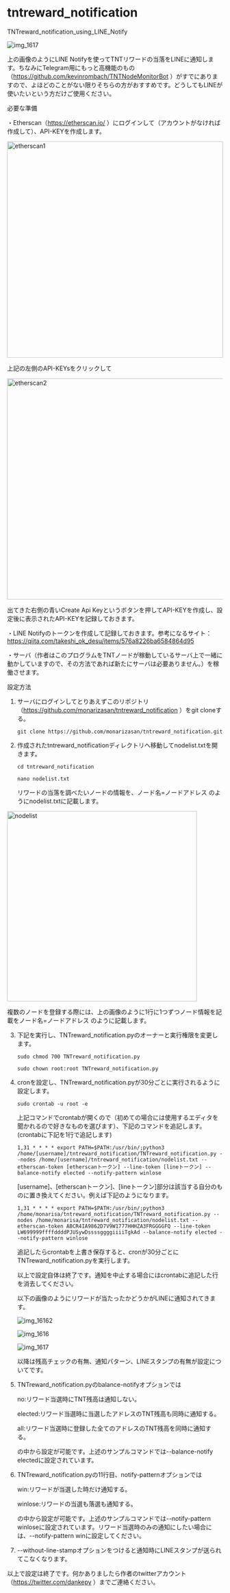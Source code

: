 # tntreward_notification
TNTreward_notification_using_LINE_Notify

![img_1617](https://user-images.githubusercontent.com/32188449/33521399-653bf124-d814-11e7-97d4-342e1174c26c.jpg)

上の画像のようにLINE Notifyを使ってTNTリワードの当落をLINEに通知します。ちなみにTelegram用にもっと高機能のもの（https://github.com/kevinrombach/TNTNodeMonitorBot ）がすでにありますので、よほどのことがない限りそちらの方がおすすめです。どうしてもLINEが使いたいという方だけご使用ください。

必要な準備

・Etherscan（https://etherscan.io/ ）にログインして（アカウントがなければ作成して）、API-KEYを作成します。

<img width="504" alt="etherscan1" src="https://user-images.githubusercontent.com/32188449/33521257-94a713a2-d810-11e7-9209-80c296906e60.png">

   上記の左側のAPI-KEYsをクリックして

<img width="515" alt="etherscan2" src="https://user-images.githubusercontent.com/32188449/33521265-bab08ccc-d810-11e7-9716-53775d864587.png">

   出てきた右側の青いCreate Api Keyというボタンを押してAPI-KEYを作成し、設定後に表示されたAPI-KEYを記録しておきます。

・LINE Notifyのトークンを作成して記録しておきます。参考になるサイト：https://qiita.com/takeshi_ok_desu/items/576a8226ba6584864d95

・サーバ（作者はこのプログラムをTNTノードが稼動しているサーバ上で一緒に動かしていますので、その方法であれば新たにサーバは必要ありません。）を稼働させます。

設定方法

1. サーバにログインしてとりあえずこのリポジトリ（https://github.com/monarizasan/tntreward_notification ）をgit cloneする。

    `git clone https://github.com/monarizasan/tntreward_notification.git`
    
2. 作成されたtntreward_notificationディレクトリへ移動してnodelist.txtを開きます。

    `cd tntreward_notification`
    
    `nano nodelist.txt`
    
   リワードの当落を調べたいノードの情報を、ノード名=ノードアドレス のようにnodelist.txtに記載します。
   
<img width="443" alt="nodelist" src="https://user-images.githubusercontent.com/32188449/33521285-700fef40-d811-11e7-8dd6-5b555383d50f.png">
   
   複数のノードを登録する際には、上の画像のように1行に1つずつノード情報を記載をノード名=ノードアドレス のように記載します。

3. 下記を実行し、TNTreward_notification.pyのオーナーと実行権限を変更します。

    `sudo chmod 700 TNTreward_notification.py`
    
    `sudo chown root:root TNTreward_notification.py`
    
4. cronを設定し、TNTreward_notification.pyが30分ごとに実行されるように設定します。

    `sudo crontab -u root -e`
    
   上記コマンドでcrontabが開くので（初めての場合には使用するエディタを聞かれるので好きなものを選びます）、下記のコマンドを追記します。(crontabに下記を1行で追記します)
   
    `1,31 * * * * export PATH=$PATH:/usr/bin/;python3 /home/[username]/tntreward_notification/TNTreward_notification.py --nodes /home/[username]/tntreward_notification/nodelist.txt --etherscan-token [etherscanトークン] --line-token [lineトークン] --balance-notify elected --notify-pattern winlose`
    
   [username]、[etherscanトークン]、[lineトークン]部分は該当する自分のものに置き換えてください。例えば下記のようになります。
   
   `1,31 * * * * export PATH=$PATH:/usr/bin/;python3 /home/monarisa/tntreward_notification/TNTreward_notification.py --nodes /home/monarisa/tntreward_notification/nodelist.txt --etherscan-token ABCR4IA9862D7V9W1777HHHZA3FRGGGGFQ --line-token LW699999ffffddddPJUSywDssssggggiiiiTgkAd --balance-notify elected --notify-pattern winlose`
   
   追記したらcrontabを上書き保存すると、cronが30分ごとにTNTreward_notification.pyを実行します。
   
   以上で設定自体は終了です。通知を中止する場合にはcrontabに追記した行を消去してください。
   
   以下の画像のようにリワードが当たったかどうかがLINEに通知されてきます。
   
   ![img_16162](https://user-images.githubusercontent.com/32188449/33521392-3c84c5f8-d814-11e7-9524-6f71e1e9b388.jpg)
   
   ![img_1616](https://user-images.githubusercontent.com/32188449/33521395-5fbc8934-d814-11e7-8be8-fead1553dcf8.jpg)

   ![img_1617](https://user-images.githubusercontent.com/32188449/33521399-653bf124-d814-11e7-97d4-342e1174c26c.jpg)

   以降は残高チェックの有無、通知パターン、LINEスタンプの有無が設定についてです。
   
5. TNTreward_notification.pyのbalance-notifyオプションでは

    no:リワード当選時にTNT残高は通知しない。
   
    elected:リワード当選時に当選したアドレスのTNT残高も同時に通知する。
   
    all:リワード当選時に登録した全てのアドレスのTNT残高を同時に通知する。
   
   の中から設定が可能です。上述のサンプルコマンドでは--balance-notify electedに設定されています。
   
6. TNTreward_notification.pyの11行目、notify-patternオプションでは

    win:リワードが当選した時だけ通知する。
    
    winlose:リワードの当選も落選も通知する。
    
   の中から設定が可能です。上述のサンプルコマンドでは--notify-pattern winloseに設定されています。リワード当選時のみの通知にしたい場合には、--notify-pattern winに設定してください。
   
9. --without-line-stampオプションをつけると通知時にLINEスタンプが送られてこなくなります。

 
   
以上で設定は終了です。何かありましたら作者のtwitterアカウント（https://twitter.com/dankepy ）までご連絡ください。
